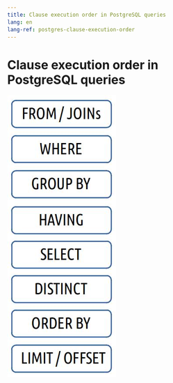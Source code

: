 ```yaml
---
title: Clause execution order in PostgreSQL queries
lang: en
lang-ref: postgres-clause-execution-order
---
```


# Clause execution order in PostgreSQL queries 

![](/images/ru/postgresql_clause_execution_order.jpg)
